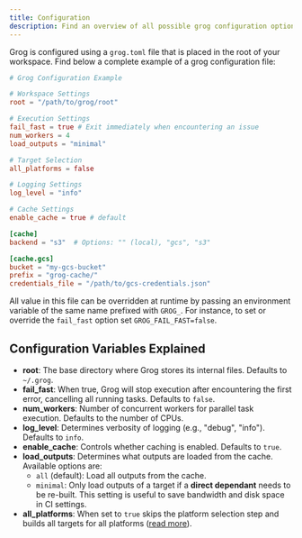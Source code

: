 ```yaml
---
title: Configuration
description: Find an overview of all possible grog configuration options.
---
```


Grog is configured using a `grog.toml` file that is placed in the root of your workspace.
Find below a complete example of a grog configuration file:

```toml
# Grog Configuration Example

# Workspace Settings
root = "/path/to/grog/root"

# Execution Settings
fail_fast = true # Exit immediately when encountering an issue
num_workers = 4
load_outputs = "minimal"

# Target Selection
all_platforms = false

# Logging Settings
log_level = "info"

# Cache Settings
enable_cache = true # default

[cache]
backend = "s3"  # Options: "" (local), "gcs", "s3"

[cache.gcs]
bucket = "my-gcs-bucket"
prefix = "grog-cache/"
credentials_file = "/path/to/gcs-credentials.json"
```

All value in this file can be overridden at runtime by passing an environment variable of the same name prefixed with `GROG_`.
For instance, to set or override the `fail_fast` option set `GROG_FAIL_FAST=false`.

## Configuration Variables Explained

- **root**: The base directory where Grog stores its internal files. Defaults to `~/.grog`.
- **fail_fast**: When true, Grog will stop execution after encountering the first error, cancelling all running tasks. Defaults to `false`.
- **num_workers**: Number of concurrent workers for parallel task execution. Defaults to the number of CPUs.
- **log_level**: Determines verbosity of logging (e.g., "debug", "info"). Defaults to `info`.
- **enable_cache**: Controls whether caching is enabled. Defaults to `true`.
- **load_outputs**: Determines what outputs are loaded from the cache. Available options are:
  - `all` (default): Load all outputs from the cache.
  - `minimal`: Only load outputs of a target if a **direct dependant** needs to be re-built. This setting is useful to save bandwidth and disk space in CI settings.
- **all_platforms**: When set to `true` skips the platform selection step and builds all targets for all platforms ([read more](/guides/querying)).
